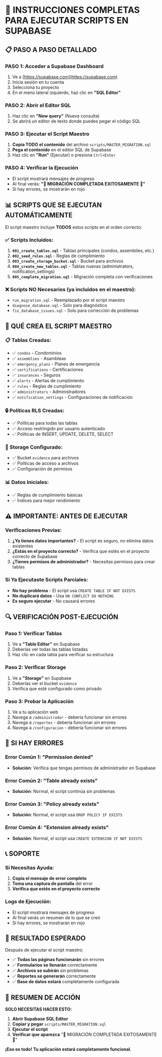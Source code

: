 # 🚀 INSTRUCCIONES COMPLETAS PARA EJECUTAR SCRIPTS EN SUPABASE

## 📋 **PASO A PASO DETALLADO**

### **PASO 1: Acceder a Supabase Dashboard**
1. Ve a [https://supabase.com](https://supabase.com)
2. Inicia sesión en tu cuenta
3. Selecciona tu proyecto
4. En el menú lateral izquierdo, haz clic en **"SQL Editor"**

### **PASO 2: Abrir el Editor SQL**
1. Haz clic en **"New query"** (Nueva consulta)
2. Se abrirá un editor de texto donde puedes pegar el código SQL

### **PASO 3: Ejecutar el Script Maestro**
1. **Copia TODO el contenido** del archivo `scripts/MASTER_MIGRATION.sql`
2. **Pega el contenido** en el editor SQL de Supabase
3. Haz clic en **"Run"** (Ejecutar) o presiona `Ctrl+Enter`

### **PASO 4: Verificar la Ejecución**
- El script mostrará mensajes de progreso
- Al final verás: **"🎉 MIGRACIÓN COMPLETADA EXITOSAMENTE 🎉"**
- Si hay errores, se mostrarán en rojo

## 📊 **SCRIPTS QUE SE EJECUTAN AUTOMÁTICAMENTE**

El script maestro incluye **TODOS** estos scripts en el orden correcto:

### ✅ **Scripts Incluidos:**
1. **`001_create_tables.sql`** - Tablas principales (condos, assemblies, etc.)
2. **`002_seed_rules.sql`** - Reglas de cumplimiento
3. **`003_create_storage_bucket.sql`** - Bucket para archivos
4. **`004_create_new_tables.sql`** - Tablas nuevas (administrators, notification_settings)
5. **`005_complete_migration.sql`** - Migración completa con verificaciones

### ❌ **Scripts NO Necesarios (ya incluidos en el maestro):**
- `run_migration.sql` - Reemplazado por el script maestro
- `diagnose_database.sql` - Solo para diagnóstico
- `fix_database_issues.sql` - Solo para corrección de problemas

## 🎯 **QUÉ CREA EL SCRIPT MAESTRO**

### **📋 Tablas Creadas:**
- ✅ `condos` - Condominios
- ✅ `assemblies` - Asambleas
- ✅ `emergency_plans` - Planes de emergencia
- ✅ `certifications` - Certificaciones
- ✅ `insurances` - Seguros
- ✅ `alerts` - Alertas de cumplimiento
- ✅ `rules` - Reglas de cumplimiento
- ✅ `administrators` - Administradores
- ✅ `notification_settings` - Configuraciones de notificación

### **🔒 Políticas RLS Creadas:**
- ✅ Políticas para todas las tablas
- ✅ Acceso restringido por usuario autenticado
- ✅ Políticas de INSERT, UPDATE, DELETE, SELECT

### **📁 Storage Configurado:**
- ✅ Bucket `evidence` para archivos
- ✅ Políticas de acceso a archivos
- ✅ Configuración de permisos

### **📊 Datos Iniciales:**
- ✅ Reglas de cumplimiento básicas
- ✅ Índices para mejor rendimiento

## ⚠️ **IMPORTANTE: ANTES DE EJECUTAR**

### **Verificaciones Previas:**
1. **¿Ya tienes datos importantes?** - El script es seguro, no elimina datos existentes
2. **¿Estás en el proyecto correcto?** - Verifica que estés en el proyecto correcto de Supabase
3. **¿Tienes permisos de administrador?** - Necesitas permisos para crear tablas

### **Si Ya Ejecutaste Scripts Parciales:**
- **No hay problema** - El script usa `CREATE TABLE IF NOT EXISTS`
- **No duplicará datos** - Usa `ON CONFLICT DO NOTHING`
- **Es seguro ejecutar** - No causará errores

## 🔍 **VERIFICACIÓN POST-EJECUCIÓN**

### **Paso 1: Verificar Tablas**
1. Ve a **"Table Editor"** en Supabase
2. Deberías ver todas las tablas listadas
3. Haz clic en cada tabla para verificar su estructura

### **Paso 2: Verificar Storage**
1. Ve a **"Storage"** en Supabase
2. Deberías ver el bucket `evidence`
3. Verifica que esté configurado como privado

### **Paso 3: Probar la Aplicación**
1. Ve a tu aplicación web
2. Navega a `/administrador` - debería funcionar sin errores
3. Navega a `/reportes` - debería funcionar sin errores
4. Navega a `/configuracion` - debería funcionar sin errores

## 🚨 **SI HAY ERRORES**

### **Error Común 1: "Permission denied"**
- **Solución**: Verifica que tengas permisos de administrador en Supabase

### **Error Común 2: "Table already exists"**
- **Solución**: Normal, el script continúa sin problemas

### **Error Común 3: "Policy already exists"**
- **Solución**: Normal, el script usa `DROP POLICY IF EXISTS`

### **Error Común 4: "Extension already exists"**
- **Solución**: Normal, el script usa `CREATE EXTENSION IF NOT EXISTS`

## 📞 **SOPORTE**

### **Si Necesitas Ayuda:**
1. **Copia el mensaje de error completo**
2. **Toma una captura de pantalla** del error
3. **Verifica que estés en el proyecto correcto**

### **Logs de Ejecución:**
- El script mostrará mensajes de progreso
- Al final verás un resumen de lo que se creó
- Si hay errores, se mostrarán en rojo

## 🎉 **RESULTADO ESPERADO**

Después de ejecutar el script maestro:

- ✅ **Todas las páginas funcionarán** sin errores
- ✅ **Formularios se llenarán** correctamente
- ✅ **Archivos se subirán** sin problemas
- ✅ **Reportes se generarán** correctamente
- ✅ **Base de datos estará** completamente configurada

## 📝 **RESUMEN DE ACCIÓN**

**SOLO NECESITAS HACER ESTO:**

1. **Abrir Supabase SQL Editor**
2. **Copiar y pegar** `scripts/MASTER_MIGRATION.sql`
3. **Ejecutar el script**
4. **Verificar que aparezca** "🎉 MIGRACIÓN COMPLETADA EXITOSAMENTE 🎉"

**¡Eso es todo! Tu aplicación estará completamente funcional.**

